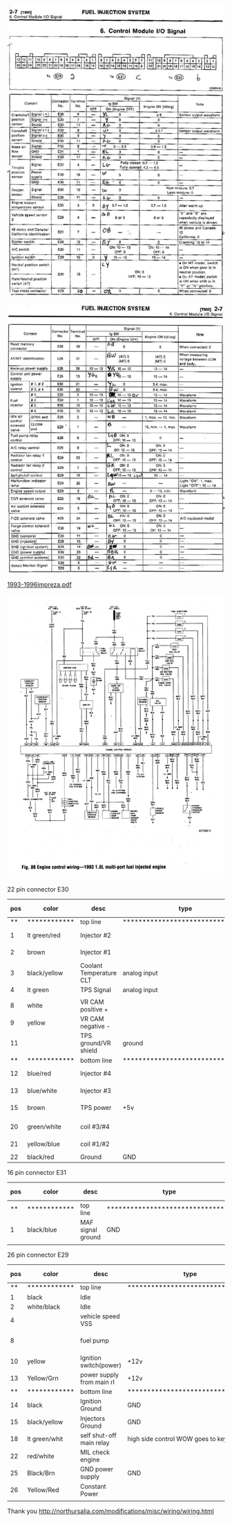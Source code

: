 ![x](oem_docs/Subaru/1993ecu.jpg)

![x](oem_docs/Subaru/1993ecu1.jpg)

[1993-1996impreza.pdf](oem_docs/Subaru/1993-1996impreza.pdf)


![x](oem_docs/Subaru/subaru-ej16-or18-wiring-diagram.gif)

22 pin connector E30

| pos | color        | desc                     | type                             | my color |
| --- | ------------ | ------------------------ | -------------------------------- | -------- |
| **  | ************ | top line                 | ******************************** |          |
| 1   | lt green/red | Injector #2              |                                  | 1A white   |
| 2   | brown        | Injector #1              |                                  | 1C blue   |
| 3   | black/yellow | Coolant Temperature CLT  | analog input                     | 1G green pin#18  |
| 4   | lt green     | TPS Signal               | analog input                     | white   |
|     |              |                          |                                  |          |
| 8   | white        | VR CAM positive +        |                                  |          |
| 9   | yellow       | VR CAM negative -        |                                  |          |
| 11  |              | TPS ground/VR shield     | ground                           | black! pin#17   |
| **  | ************ | bottom line              | ******************************** |          |
| 12  | blue/red     | Injector #4              |                                  | 1B green   |
| 13  | blue/white   | Injector #3              |                                  | 1D orange  |
| 15  | brown        | TPS power                | +5v                              | 1H red pin#44    |
|     |              |                          |                                  |          |
| 20  | green/white  | coil #3/#4               |                                  | green 1R        |
| 21  | yellow/blue  | coil #1/#2               |                                  | blue 1T         |
| 22  | black/red    | Ground                   | GND                              | black         |


16 pin connector E31

| pos | color        | desc                     | type                             | my color |
| --- | ------------ | ------------------------ | -------------------------------- | -------- |
| **  | ************ | top line                 | ******************************** |        |
| 1   | black/blue   | MAF signal ground        | GND                              | 3A black!   |
|     |              |                          |                                  |          |


26 pin connector E29

| pos | color        | desc                     | type                             | my color |
| --- | ------------ | ------------------------ | -------------------------------- | -------- |
| **  | ************ | top line                 | ******************************** |          |
| 1   | black        | Idle                     |                                  | 3A ls1        |
| 2   | white/black  | Idle                     |                                  | 3C ls2        |
| 4   |              | vehicle speed VSS        |                                  |          |
| 8   |              | fuel pump                |                                  |    green gp1 pin#35 |
| 10  | yellow       | Ignition switch(power)   | +12v                             | 3S red      |
| 13  | Yellow/Grn   | power supply from main rl| +12v                             | 3Y red      |
| **  | ************ | bottom line              | ******************************** |          |
| 14  | black        | Ignition Ground          | GND                              | 3B black        |
| 15  | black/yellow | Injectors Ground         | GND                              | 3D black   |
| 18  | lt green/whit| self shut-off main relay | high side control WOW goes to key| 3J orange  |
| 22  | red/white    | MIL check engine         |                                  | white!   |
| 25  | Black/Brn    | GND power supply         | GND                              | 3X black    |
| 26  | Yellow/Red   | Constant Power           |                                  |          |
|     |              |                          |                                  |          |



Thank you http://northursalia.com/modifications/misc/wiring/wiring.html